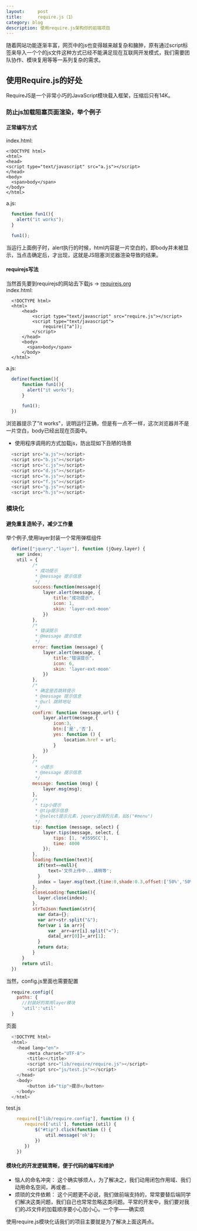 ```yaml
---
layout:     post
title:      require.js（1）
category: blog
description: 使用require.js架构你的前端项目
---
```

随着网站功能逐渐丰富，网页中的js也变得越来越复杂和臃肿，原有通过script标签来导入一个个的js文件这种方式已经不能满足现在互联网开发模式，我们需要团队协作、模块复用等等一系列复杂的需求。   

## 使用Require.js的好处 ##
RequireJS是一个非常小巧的JavaScript模块载入框架，压缩后只有14K。  

### 防止js加载阻塞页面渲染，举个例子 ###    

#### 正常编写方式 ####

index.html:   

```
<!DOCTYPE html>
<html>
<head>
<script type="text/javascript" src="a.js"></script>
</head>
<body>
  <span>body</span>
</body>
</html>
```   

a.js:   
   
```javascript
  function fun1(){
    alert("it works");
  }

  fun1();   
```   

当运行上面例子时，alert执行的时候，html内容是一片空白的，即<span>body</span>并未被显示，当点击确定后，才出现，这就是JS阻塞浏览器渲染导致的结果。

#### requirejs写法   
  当然首先要到requirejs的网站去下载js -> [requirejs.org](http://requirejs.org/)  
  index.html:   

```
  <!DOCTYPE html>
  <html>
      <head>
          <script type="text/javascript" src="require.js"></script>
          <script type="text/javascript">
              require(["a"]);
          </script>
      </head>
      <body>
        <span>body</span>
      </body>
  </html>
```   

a.js:   

```javascript
  define(function(){
      function fun1(){
        alert("it works");
      }

      fun1();
  })  
```  

  浏览器提示了"it works"，说明运行正确，但是有一点不一样，这次浏览器并不是一片空白，body已经出现在页面中。
- 使用程序调用的方式加载js，防出现如下丑陋的场景   

``` javascript
  <script src="a.js"></script>
  <script src="b.js"></script>
  <script src="c.js"></script>
  <script src="d.js"></script>
  <script src="e.js"></script>
  <script src="f.js"></script>
  <script src="g.js"></script>
  <script src="h.js"></script>
```

### 模块化   

#### 避免重复造轮子，减少工作量  
  举个例子,使用layer封装一个常用弹框组件   

```javascript
  define(["jquery","layer"], function (jQuey,layer) {
  	var index;
  	util = {
          /*
           * 成功提示
           * @message 提示信息
           */
          success:function(message){
              layer.alert(message, {
                  title:"成功提示",
                  icon: 1,
                  skin: 'layer-ext-moon'
              })
          },
          /*
           * 错误提示
           * @message 提示信息
           */
          error: function (message) {
              layer.alert(message, {
                  title:"错误提示",
                  icon: 6,
                  skin: 'layer-ext-moon'
              })
          },
          /*
           * 确定是否跳转提示
           * @message 提示信息
           * @url 跳转地址
           */
          confirm: function (message,url) {
              layer.alert(message,{
                  icon:3,
                  btn:['是','否'],
                  yes: function () {
                      location.href = url;
                  }
              })
          },
          /*
           * 小提示
           * @message 提示信息
           */
          message: function (msg) {
              layer.msg(msg);
          },
          /*
           * tip小提示
           * @tip提示信息
           * @select提示元素，jquery选择的元素，如$("#menu")
           */
          tip: function (message, select) {
              layer.tips(message, select, {
                  tips: [1, '#3595CC'],
                  time: 4000
              });
          },
          loading:function(text){
          	if(text==null){
          		text='文件上传中...请稍等';
          	}
          	index = layer.msg(text,{time:0,shade:0.3,offset:['50%','50%']});
          },
          closeLoading:function(){
          	layer.close(index);
          },
          strToJson:function(str){
          	var data={};
          	var arr=str.split("&");
          	for(var i in arr){
          		var _arr=arr[i].split("=");
          		data[_arr[0]]=_arr[1];
          	}
          	return data;
          }
      }
      return util;
  })
```   

当然，config.js里面也需要配置   

```javascript
  require.config({
    paths: {
      //封装好的常用layer模块
      'util':'util'
  }
```   

  页面   

```javascript
  <!DOCTYPE html>
  <html>
    <head lang="en">
        <meta charset="UTF-8">
        <title></title>
        <script src="lib/require/require.js"></script>
        <script src="js/test.js"></script>
    </head>
    <body>
        <button id="tip">提示</button>
    </body>
  </html>
```  
  test.js  

```javascript
    require(["lib/require.config"], function () {
       require(['util'], function (util) {
           $("#tip").click(function () {
               util.message('ok');
           })
       })
    })
```  

#### 模块化的开发逻辑清晰，便于代码的编写和维护  #### 
- 恼人的命名冲突： 
这个确实够烦人，为了解决之，我们动用闭包作用域、我们动用命名空间，再或者... 
- 烦琐的文件依赖： 
这个问题更不必说，我们做前端支持的，常常要替后端同学们解决这类问题，我们自己也常常忽略这类问题。平常的开发中，我们要对我们的JS文件的加载顺序要小心加小心。一个字——确实烦   
   
使用require.js模块化话我们的项目主要就是为了解决上面这两点。

